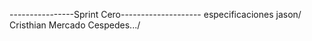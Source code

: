 ----------------Sprint Cero--------------------
especificaciones
jason/
Cristhian Mercado Cespedes.../
